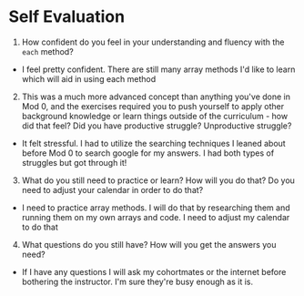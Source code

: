 # Self Evaluation

1. How confident do you feel in your understanding and fluency with the `each` method?
- I feel pretty confident. There are still many array methods I'd like to learn which will aid in using each method

2. This was a much more advanced concept than anything you've done in Mod 0, and the exercises required you to push yourself to apply other background knowledge or learn things outside of the curriculum - how did that feel? Did you have productive struggle? Unproductive struggle?
- It felt stressful. I had to utilize the searching techniques I leaned about before Mod 0 to search google for my answers. I had both types of struggles but got through it!

3. What do you still need to practice or learn? How will you do that? Do you need to adjust your calendar in order to do that?
- I need to practice array methods. I will do that by researching them and running them on my own arrays and code. I need to adjust my calendar to do that

4. What questions do you still have? How will you get the answers you need?
- If I have any questions I will ask my cohortmates or the internet before bothering the instructor. I'm sure they're busy enough as it is.